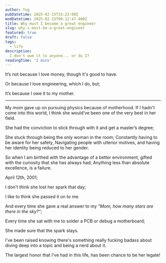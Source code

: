 ```yaml
---
author: Yug
pubDatetime: 2025-02-15T15:22:00Z
modDatetime: 2025-02-15T09:12:47.400Z
title: Why must I become a great engineer
slug: why-i-must-be-a-great-engineer
featured: true
draft: false
tags:
  - life
description:
  I don't owe it to anyone... or do I?
readingTime: '2 mins'
---
```


It’s not because I love money, though it's good to have.

Or because I love engineering, which I do, but;

It’s because I owe it to my mother.

<hr />

My mom gave up on pursuing physics because of motherhood. If I hadn't come into this world, I think she would’ve been one of the very best in her field.

She had the conviction to stick through with it and get a master’s degree;

She stuck through being the only woman in the room;
Constantly having to be aware for her safety,
Navigating people with ulterior motives,
and having her identity being reduced to her gender.

So when I am birthed with the advantage of a better environment, gifted with the curiosity that she has always had;
Anything less than absolute excellence, is a failure.

April 12th, 2001;

I don't think she lost her spark that day;

I like to think she passed it on to me.

And every time she gave a real answer to my _"Mom, how many stars are there in the sky?"_;

Every time she sat with me to solder a PCB or debug a motherboard;

She made sure that the spark stays.

I've been raised knowing there's something really fucking badass about diving deep into a topic and being a nerd about it.

The largest honor that I've had in this life, has been chance to be her legate!
